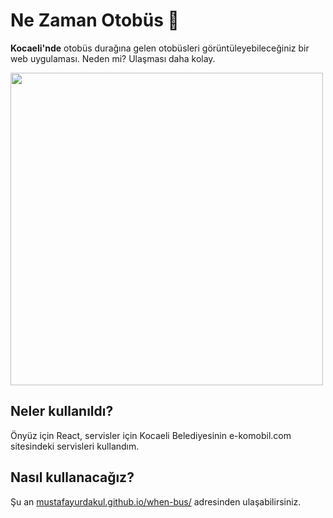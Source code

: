 # Ne Zaman Otobüs 🚌

**Kocaeli'nde** otobüs durağına gelen otobüsleri görüntüleyebileceğiniz bir web uygulaması. Neden mi? Ulaşması daha kolay.

<img src="https://i.hizliresim.com/jnn1v3g.png" width=500>

## Neler kullanıldı?

Önyüz için React, servisler için Kocaeli Belediyesinin e-komobil.com sitesindeki servisleri kullandım.

## Nasıl kullanacağız?

Şu an [mustafayurdakul.github.io/when-bus/](mustafayurdakul.github.io/when-bus) adresinden ulaşabilirsiniz. 
